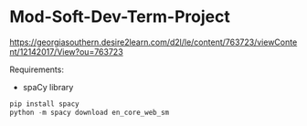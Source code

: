 # Mod-Soft-Dev-Term-Project
https://georgiasouthern.desire2learn.com/d2l/le/content/763723/viewContent/12142017/View?ou=763723

Requirements:

- spaCy library
```python
pip install spacy
python -m spacy download en_core_web_sm
```
